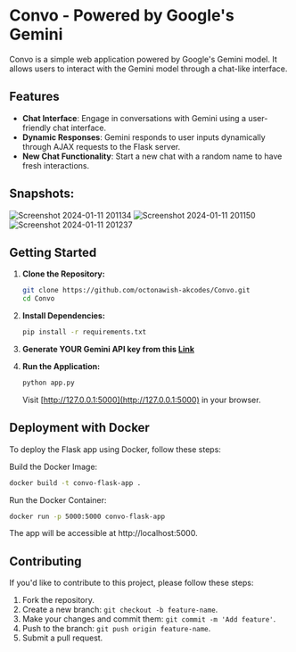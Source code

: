 # Convo - Powered by Google's Gemini 
Convo is a simple web application powered by Google's Gemini model. It allows users to interact with the Gemini model through a chat-like interface.

## Features

- **Chat Interface**: Engage in conversations with Gemini using a user-friendly chat interface.
- **Dynamic Responses**: Gemini responds to user inputs dynamically through AJAX requests to the Flask server.
- **New Chat Functionality**: Start a new chat with a random name to have fresh interactions.

## Snapshots:

![Screenshot 2024-01-11 201134](https://github.com/octonawish-akcodes/Convo/assets/76171953/862fc7d7-7c2a-4027-a56b-e18440254136)
![Screenshot 2024-01-11 201150](https://github.com/octonawish-akcodes/Convo/assets/76171953/a7a381ad-7000-468f-bfe3-7dc39ab7adeb)
![Screenshot 2024-01-11 201237](https://github.com/octonawish-akcodes/Convo/assets/76171953/510a7446-0d8e-43bf-8b6e-5fa20e3bf932)


## Getting Started

1. **Clone the Repository:**
   ```bash
   git clone https://github.com/octonawish-akcodes/Convo.git
   cd Convo
   ```

2. **Install Dependencies:**
   ```bash
   pip install -r requirements.txt
   ```

3. **Generate YOUR Gemini API key from this [Link](https://ai.google.dev/?utm_source=google&utm_medium=cpc&utm_campaign=brand_core_brand&gad_source=1&gclid=Cj0KCQiAwP6sBhDAARIsAPfK_wYg12Rux8pCa98sXFSVKcsr6KECGDEdH6GZeUwQErSspvlKZajNVzsaAtStEALw_wcB)**

4. **Run the Application:**
   ```bash
   python app.py
   ```

   Visit [http://127.0.0.1:5000](http://127.0.0.1:5000) in your browser.

## Deployment with Docker
To deploy the Flask app using Docker, follow these steps:

Build the Docker Image:

```bash
docker build -t convo-flask-app .
```

Run the Docker Container:

```bash
docker run -p 5000:5000 convo-flask-app
```
The app will be accessible at http://localhost:5000.

## Contributing

If you'd like to contribute to this project, please follow these steps:

1. Fork the repository.
2. Create a new branch: `git checkout -b feature-name`.
3. Make your changes and commit them: `git commit -m 'Add feature'`.
4. Push to the branch: `git push origin feature-name`.
5. Submit a pull request.

